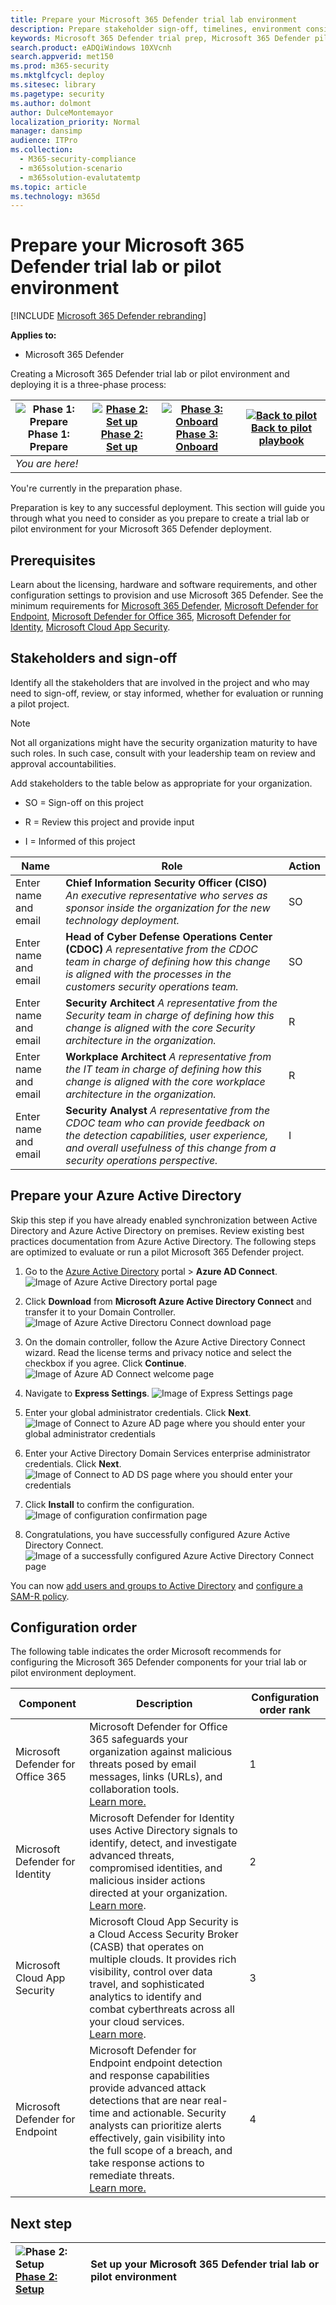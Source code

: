 ```yaml
---
title: Prepare your Microsoft 365 Defender trial lab environment
description: Prepare stakeholder sign-off, timelines, environment considerations, and adoption order when setting up your Microsoft 365 Defender trial lab or pilot environment
keywords: Microsoft 365 Defender trial prep, Microsoft 365 Defender pilot prep, prep for running a Microsoft 365 Defender pilot project, run a pilot Microsoft 365 Defender project, deploy, prepare, stakeholder, timeline, environment, endpoint, server, management, adoption
search.product: eADQiWindows 10XVcnh
search.appverid: met150
ms.prod: m365-security
ms.mktglfcycl: deploy
ms.sitesec: library
ms.pagetype: security
ms.author: dolmont
author: DulceMontemayor
localization_priority: Normal
manager: dansimp
audience: ITPro
ms.collection: 
  - M365-security-compliance
  - m365solution-scenario
  - m365solution-evalutatemtp
ms.topic: article
ms.technology: m365d
---
```


# Prepare your Microsoft 365 Defender trial lab or pilot environment

[!INCLUDE [Microsoft 365 Defender rebranding](../includes/microsoft-defender.md)]


**Applies to:**
- Microsoft 365 Defender

Creating a Microsoft 365 Defender trial lab or pilot environment and deploying it is a three-phase process:

|![Phase 1: Prepare](../../media/phase-diagrams/prepare.png)<br/>Phase 1: Prepare |[![Phase 2: Set up](../../media/phase-diagrams/setup.png)](setup-m365deval.md)<br/>[Phase 2: Set up](setup-m365deval.md) |[![Phase 3: Onboard](../../media/phase-diagrams/onboard.png)](config-m365d-eval.md)<br/>[Phase 3: Onboard](config-m365d-eval.md) | [![Back to pilot](../../media/phase-diagrams/backtopilot.png)](m365d-pilot.md)<br/>[Back to pilot playbook](m365d-pilot.md) |
|--|--|--|--|
|*You are here!* | || |

You're currently in the preparation phase.


Preparation is key to any successful deployment. This section will guide you through what you need to consider as you prepare to create a trial lab or pilot environment for your Microsoft 365 Defender deployment.

## Prerequisites
Learn about the licensing, hardware and software requirements, and other configuration settings to provision and use Microsoft 365 Defender. See the minimum requirements for [Microsoft 365 Defender](/microsoft-365/security/defender/prerequisites), [Microsoft Defender for Endpoint](/windows/security/threat-protection/microsoft-defender-atp/minimum-requirements), [Microsoft Defender for Office 365](/office365/servicedescriptions/office-365-advanced-threat-protection-service-description), [Microsoft Defender for Identity](/azure-advanced-threat-protection/atp-prerequisites), [Microsoft Cloud App Security](/azure-advanced-threat-protection/atp-prerequisites).

## Stakeholders and sign-off
Identify all the stakeholders that are involved in the project and who may need to sign-off, review, or stay informed, whether for evaluation or running a pilot project.

>[!NOTE]
>Not all organizations might have the security organization maturity to have such roles. In such case, consult with your leadership team on review and approval accountabilities.

Add stakeholders
to the table below as appropriate for your organization.

-   SO = Sign-off on this project

-   R = Review this project and provide input

-   I = Informed of this project

| Name                 | Role                                                                                                                                                                                                          | Action |
|----------------------|---------------------------------------------------------------------------------------------------------------------------------------------------------------------------------------------------------------|--------|
| Enter name and email | **Chief Information Security Officer (CISO)** *An executive representative who serves as sponsor inside the organization for the new technology deployment.*                                                  | SO     |
| Enter name and email | **Head of Cyber Defense Operations Center (CDOC)** *A representative from the CDOC team in charge of defining how this change is aligned with the processes in the customers security operations team.*       | SO     |
| Enter name and email | **Security Architect** *A representative from the Security team in charge of defining how this change is aligned with the core Security architecture in the organization.*                         | R      |
| Enter name and email | **Workplace Architect** *A representative from the IT team in charge of defining how this change is aligned with the core workplace architecture in the organization.*                             | R      |
| Enter name and email | **Security Analyst** *A representative from the CDOC team who can provide feedback on the detection capabilities, user experience, and overall usefulness of this change from a security operations perspective.* | I      |

## Prepare your Azure Active Directory
Skip this step if you have already enabled synchronization between Active Directory and Azure Active Directory on premises. Review existing best practices documentation from Azure Active Directory. The following steps are optimized to evaluate or run a pilot Microsoft 365 Defender project.

1. Go to the [Azure Active Directory](https://portal.azure.com/#blade/Microsoft_AAD_IAM/ActiveDirectoryMenuBlade) portal > **Azure AD Connect**. 
![Image of Azure Active Directory portal page](../../media/mtp-eval-1.png) <br> 

2. Click **Download** from **Microsoft Azure Active Directory Connect** and transfer it to your Domain Controller.
![Image of Azure Active Directoru Connect download page](../../media/mtp-eval-2.png) <br>

3. On the domain controller, follow the Azure Active Directory Connect wizard. Read the license terms and privacy notice and select the checkbox if you agree. Click **Continue**.
![Image of Azure AD Connect welcome page](../../media/mtp-eval-3.png) <br>

4. Navigate to **Express Settings**.
![Image of Express Settings page](../../media/mtp-eval-4.png) <br>

5. Enter your global administrator credentials. Click **Next**.
![Image of Connect to Azure AD page where you should enter your global administrator credentials](../../media/mtp-eval-5.png) <br>

6. Enter your Active Directory Domain Services enterprise administrator credentials. Click **Next**.
![Image of Connect to AD DS page where you should enter your credentials](../../media/mtp-eval-6.png) <br>

7. Click **Install** to confirm the configuration.
![Image of configuration confirmation page](../../media/mtp-eval-7.png) <br>

8. Congratulations, you have successfully configured Azure Active Directory Connect.
![Image of a successfully configured Azure Active Directory Connect page](../../media/mtp-eval-8.png) <br>

You can now [add users and groups to Active Directory](/azure-advanced-threat-protection/atp-playbook-setup-lab#bkmk_hydrate) and [configure a SAM-R policy](/azure-advanced-threat-protection/atp-playbook-setup-lab#configure-sam-r-capabilities-from-contosodc).  


## Configuration order
The following table indicates the order Microsoft recommends for configuring the Microsoft 365 Defender components for your trial lab or pilot environment deployment.

| Component                               | Description                                                                                                                                                                                                                                                                                                                                                                                                                                                                                                                                                                                                                                                                                              | Configuration order rank |
|-----------------------------------------|----------------------------------------------------------------------------------------------------------------------------------------------------------------------------------------------------------------------------------------------------------------------------------------------------------------------------------------------------------------------------------------------------------------------------------------------------------------------------------------------------------------------------------------------------------------------------------------------------------------------------------------------------------------------------------------------------------|---------------------|
|Microsoft Defender for Office 365|Microsoft Defender for Office 365 safeguards your organization against malicious threats posed by email messages, links (URLs), and collaboration tools. <br> [Learn more.](/microsoft-365/security/office-365-security/defender-for-office-365)                                                                                                                                                                                                                                             | 1                   |
|Microsoft Defender for Identity|Microsoft Defender for Identity uses Active Directory signals to identify, detect, and investigate advanced threats, compromised identities, and malicious insider actions directed at your organization. <br> [Learn more](/azure-advanced-threat-protection/).| 2 |
|Microsoft Cloud App Security| Microsoft Cloud App Security is a Cloud Access Security Broker (CASB) that operates on multiple clouds. It provides rich visibility, control over data travel, and sophisticated analytics to identify and combat cyberthreats across all your cloud services. <br> [Learn more](/cloud-app-security/).                                                                                                                                                                                                                                                                                                                                                                       |3                   |
|Microsoft Defender for Endpoint | Microsoft Defender for Endpoint endpoint detection and response capabilities provide advanced attack detections that are near real-time and actionable. Security analysts can prioritize alerts effectively, gain visibility into the full scope of a breach, and take response actions to remediate threats. <br> [Learn more.](/windows/security/threat-protection/microsoft-defender-atp/microsoft-defender-advanced-threat-protection)                                     |4                   |                                                                                                                                                                                                                                    

## Next step
|![Phase 2: Setup](../../media/setup.png) <br>[Phase 2: Setup](setup-m365deval.md) | Set up your Microsoft 365 Defender trial lab or pilot environment
|:-------|:-----|
